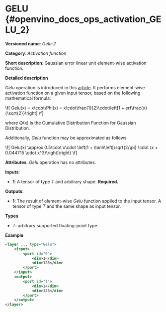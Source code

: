 # GELU {#openvino_docs_ops_activation_GELU_2}

**Versioned name**: *Gelu-2*

**Category**: *Activation function*

**Short description**: Gaussian error linear unit element-wise activation function.

**Detailed description**

*Gelu* operation is introduced in this [article](https://arxiv.org/abs/1606.08415).
It performs element-wise activation function on a given input tensor, based on the following mathematical formula:

\f[
    Gelu(x) = x\cdot\Phi(x) = x\cdot\frac{1}{2}\cdot\left[1 + erf\frac{x}{\sqrt{2}}\right]
\f]

where Φ(x) is the Cumulative Distribution Function for Gaussian Distribution.

Additionally, *Gelu* function may be approximated as follows:

\f[
    Gelu(x) \approx 0.5\cdot x\cdot \left(1 + \tanh\left[\sqrt{2/\pi} \cdot (x + 0.044715 \cdot x^3)\right]\right)
\f]

**Attributes**: *Gelu* operation has no attributes.

**Inputs**:

*   **1**: A tensor of type *T* and arbitrary shape. **Required.**

**Outputs**:

*   **1**: The result of element-wise *Gelu* function applied to the input tensor. A tensor of type *T* and the same shape as input tensor.

**Types**

* *T*: arbitrary supported floating-point type.

**Example**

```xml
<layer ... type="Gelu">
    <input>
        <port id="0">
            <dim>1</dim>
            <dim>128</dim>
        </port>
    </input>
    <output>
        <port id="1">
            <dim>1</dim>
            <dim>128</dim>
        </port>
    </output>
</layer>

```
